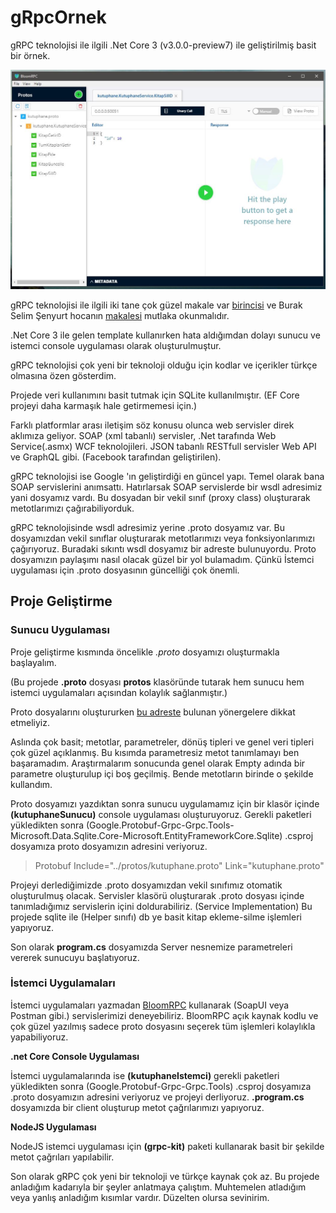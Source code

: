 # gRpcOrnek

gRPC teknolojisi ile ilgili .Net Core 3 (v3.0.0-preview7) ile geliştirilmiş basit bir örnek.

![](https://github.com/mfberkdemir/gRpcOrnek/blob/master/grpcBloom.JPG "")

gRPC teknolojisi ile ilgili iki tane çok güzel makale var <a href="https://medium.com/@sddkal/grpc-api-rehberi-6dc561070c03" target="_blank">birincisi</a> ve Burak Selim Şenyurt hocanın <a href="https://buraksenyurt.com/post/grpc-nedir-nasil-uygulanir" target="_blank">makalesi</a>  mutlaka okunmalıdır.

.Net Core 3 ile gelen template kullanırken hata aldığımdan dolayı sunucu ve istemci console uygulaması olarak oluşturulmuştur.

gRPC teknolojisi çok yeni bir teknoloji olduğu için kodlar ve içerikler türkçe olmasına özen gösterdim.

Projede veri kullanımını basit tutmak için SQLite kullanılmıştır. (EF Core projeyi daha karmaşık hale getirmemesi için.)

Farklı platformlar arası iletişim söz konusu olunca web servisler direk aklımıza geliyor. SOAP (xml tabanlı) servisler, .Net tarafında Web Service(.asmx) WCF teknolojileri. JSON tabanlı RESTfull servisler Web API ve GraphQL gibi. (Facebook tarafından geliştirilen).

gRPC teknolojisi ise Google 'ın geliştirdiği en güncel yapı. Temel olarak bana SOAP servislerini anımsattı. Hatırlarsak SOAP servislerde bir wsdl adresimiz yani dosyamız vardı. Bu dosyadan bir vekil sınıf (proxy class) oluşturarak metotlarımızı çağırabiliyorduk.

gRPC teknolojisinde wsdl adresimiz yerine .proto dosyamız var. Bu dosyamızdan vekil sınıflar oluşturarak metotlarımızı veya fonksiyonlarımızı çağırıyoruz.
Buradaki sıkıntı wsdl dosyamız bir adreste bulunuyordu. Proto dosyamızın paylaşımı nasıl olacak güzel bir yol bulamadım. Çünkü İstemci uygulaması için .proto dosyasının güncelliği çok önemli.

## Proje Geliştirme

### Sunucu Uygulaması

Proje geliştirme kısmında öncelikle *.proto* dosyamızı oluşturmakla başlayalım.

(Bu projede **.proto** dosyası **protos** klasöründe tutarak hem sunucu hem istemci uygulamaları açısından kolaylık sağlanmıştır.)

Proto dosyalarını oluştururken <a href="https://developers.google.com/protocol-buffers/docs/proto3" target="_blank">bu adreste</a> bulunan yönergelere dikkat etmeliyiz.

Aslında çok basit; metotlar, parametreler, dönüş tipleri ve genel veri tipleri çok güzel açıklanmış. Bu kısımda parametresiz metot tanımlamayı ben başaramadım.
Araştırmalarım sonucunda genel olarak Empty adında bir parametre oluşturulup içi boş geçilmiş. Bende metotların birinde o şekilde kullandım.

Proto dosyamızı yazdıktan sonra sunucu uygulamamız için bir klasör içinde **(kutuphaneSunucu)** console uygulaması oluşturuyoruz. Gerekli paketleri yükledikten sonra (Google.Protobuf-Grpc-Grpc.Tools-Microsoft.Data.Sqlite.Core-Microsoft.EntityFrameworkCore.Sqlite) .csproj dosyamıza proto dosyamızın adresini veriyoruz.

> Protobuf Include="../protos/kutuphane.proto" Link="kutuphane.proto"

Projeyi derlediğimizde .proto dosyamızdan vekil sınıfımız otomatik oluşturulmuş olacak. Servisler klasörü oluşturarak .proto dosyası içinde tanımladığımız servislerin içini doldurabiliriz. (Service Implementation) Bu projede sqlite ile (Helper sınıfı) db ye basit kitap ekleme-silme işlemleri yapıyoruz.

Son olarak **program.cs** dosyamızda Server nesnemize parametreleri vererek sunucuyu başlatıyoruz.

### İstemci Uygulamaları

İstemci uygulamaları yazmadan <a href="https://github.com/uw-labs/bloomrpc/releases" target="_blank">BloomRPC</a> kullanarak  (SoapUI veya Postman gibi.) servislerimizi deneyebiliriz. BloomRPC açık kaynak kodlu ve çok güzel yazılmış sadece proto dosyasını seçerek tüm işlemleri kolaylıkla yapabiliyoruz.

**.net Core Console Uygulaması**

İstemci uygulamalarında ise **(kutuphaneIstemci)** gerekli paketleri yükledikten sonra (Google.Protobuf-Grpc-Grpc.Tools) .csproj dosyamıza .proto dosyamızın adresini veriyoruz ve projeyi derliyoruz. **.program.cs** dosyamızda bir client oluşturup metot çağrılarımızı yapıyoruz.

**NodeJS Uygulaması**

NodeJS istemci uygulaması için **(grpc-kit)** paketi kullanarak basit bir şekilde metot çağrıları yapılabilir.

Son olarak gRPC çok yeni bir teknoloji ve türkçe kaynak çok az. Bu projede anladığım kadarıyla bir şeyler anlatmaya çalıştım. Muhtemelen atladığım veya yanlış anladığım kısımlar vardır. Düzelten olursa sevinirim.








